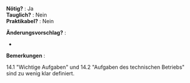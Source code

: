 **Nötig?** : Ja </br>
**Tauglich?** : Nein </br>
**Praktikabel?** : Nein </br>

**Änderungsvorschlag?** :

-

**Bemerkungen** :

14.1 "Wichtige Aufgaben" und 14.2 "Aufgaben des technischen Betriebs" sind zu wenig klar definiert. 



